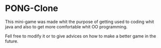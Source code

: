 # PONG-Clone

This mini-game was made whit the purpose of getting used to coding whit java and also to get more comfortable whit OO programming.

Fell free to modify it or to give advices on how to make a better game in the future.

